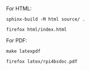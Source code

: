 For HTML:
```
sphinx-build -M html source/ .
```
```
firefox html/index.html
```
For PDF:
```
make latexpdf
```
```
firefox latex/rpi4bsdoc.pdf

```
